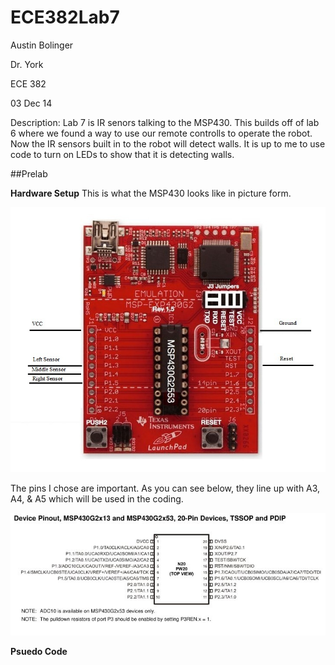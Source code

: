 ECE382Lab7
==========
Austin Bolinger

Dr. York

ECE 382

03 Dec 14


Description: Lab 7 is IR senors talking to the MSP430. This builds off of lab 6 where we found a way to use our remote controlls to operate the robot. Now the IR sensors built in to the robot will detect walls. It is up to me to use code to turn on LEDs to show that it is detecting walls.


##Prelab

**Hardware Setup**
This is what the MSP430 looks like in picture form.

![MSP430]( https://github.com/Austinbolinger/ECE382Lab7/blob/master/MSP430.jpg?raw=true "MSP430" )

The pins I chose are important. As you can see below, they line up with A3, A4, & A5 which will be used in the coding.

![MSP430 diagram]( https://github.com/Austinbolinger/ECE382Lab7/blob/master/MSP430diagram.jpg?raw=true "MSP430 diagram" )

**Psuedo Code**
